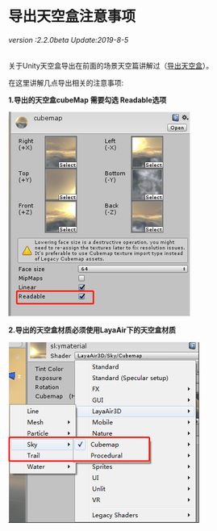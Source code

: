 # 导出天空盒注意事项

###### *version :2.2.0beta   Update:2019-8-5*

关于Unity天空盒导出在前面的场景天空篇讲解过（[导出天空盒](https://ldc2.layabox.com/doc/?nav=zh-as-4-4-2)）。

在这里讲解几点导出相关的注意事项:

**1.导出的天空盒cubeMap 需要勾选 Readable选项**

![](img/1.png)<br>



**2.导出的天空盒材质必须使用LayaAir下的天空盒材质**

![](img/2.png)<br>